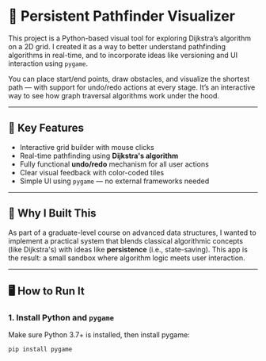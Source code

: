  
# 🧭 Persistent Pathfinder Visualizer

This project is a Python-based visual tool for exploring Dijkstra’s algorithm on a 2D grid. I created it as a way to better understand pathfinding algorithms in real-time, and to incorporate ideas like versioning and UI interaction using `pygame`.

You can place start/end points, draw obstacles, and visualize the shortest path — with support for undo/redo actions at every stage. It’s an interactive way to see how graph traversal algorithms work under the hood.

---

## 🚀 Key Features

- Interactive grid builder with mouse clicks
- Real-time pathfinding using **Dijkstra's algorithm**
- Fully functional **undo/redo** mechanism for all user actions
- Clear visual feedback with color-coded tiles
- Simple UI using `pygame` — no external frameworks needed

---

## 🧠 Why I Built This

As part of a graduate-level course on advanced data structures, I wanted to implement a practical system that blends classical algorithmic concepts (like Dijkstra's) with ideas like **persistence** (i.e., state-saving). This app is the result: a small sandbox where algorithm logic meets user interaction.

---

## 🖥️ How to Run It

### 1. Install Python and `pygame`
Make sure Python 3.7+ is installed, then install pygame:

```bash
pip install pygame
